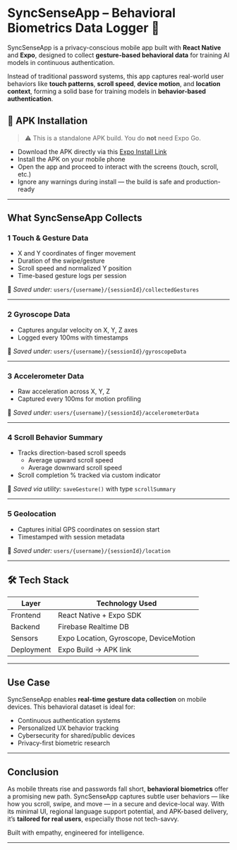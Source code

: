 # SyncSenseApp – Behavioral Biometrics Data Logger 📱

SyncSenseApp is a privacy-conscious mobile app built with **React Native** and **Expo**, designed to collect **gesture-based behavioral data** for training AI models in continuous authentication.

Instead of traditional password systems, this app captures real-world user behaviors like **touch patterns**, **scroll speed**, **device motion**, and **location context**, forming a solid base for training models in **behavior-based authentication**.

## 🔗 APK Installation

> ⚠️ This is a standalone APK build. You do **not** need Expo Go.

- Download the APK directly via this [Expo Install Link](https://expo.dev/accounts/shantikumarigautam/projects/SyncSenseApp/builds/fd6e0eac-ebfc-4b5a-91f2-c22d46b5fb17)
- Install the APK on your mobile phone
- Open the app and proceed to interact with the screens (touch, scroll, etc.)
- Ignore any warnings during install — the build is safe and production-ready

---

##  What SyncSenseApp Collects

### 1️ Touch & Gesture Data
- X and Y coordinates of finger movement
- Duration of the swipe/gesture
- Scroll speed and normalized Y position
- Time-based gesture logs per session

📍 _Saved under:_ `users/{username}/{sessionId}/collectedGestures`

---

### 2️ Gyroscope Data
- Captures angular velocity on X, Y, Z axes
- Logged every 100ms with timestamps

📍 _Saved under:_ `users/{username}/{sessionId}/gyroscopeData`

---

### 3️ Accelerometer Data
- Raw acceleration across X, Y, Z
- Captured every 100ms for motion profiling

📍 _Saved under:_ `users/{username}/{sessionId}/accelerometerData`

---

### 4️ Scroll Behavior Summary
- Tracks direction-based scroll speeds
  - Average upward scroll speed
  - Average downward scroll speed
- Scroll completion % tracked via custom indicator

📍 _Saved via utility:_ `saveGesture()` with type `scrollSummary`

---

### 5 Geolocation
- Captures initial GPS coordinates on session start
- Timestamped with session metadata

📍 _Saved under:_ `users/{username}/{sessionId}/location`

---

## 🛠️ Tech Stack

| Layer         | Technology Used        |
|---------------|-------------------------|
| Frontend      | React Native + Expo SDK |
| Backend       | Firebase Realtime DB    |
| Sensors       | Expo Location, Gyroscope, DeviceMotion |
| Deployment    | Expo Build → APK link   |

---

##  Use Case

SyncSenseApp enables **real-time gesture data collection** on mobile devices. This behavioral dataset is ideal for:
- Continuous authentication systems
- Personalized UX behavior tracking
- Cybersecurity for shared/public devices
- Privacy-first biometric research

---

## Conclusion

As mobile threats rise and passwords fall short, **behavioral biometrics** offer a promising new path. SyncSenseApp captures subtle user behaviors — like how you scroll, swipe, and move — in a secure and device-local way. With its minimal UI, regional language support potential, and APK-based delivery, it’s **tailored for real users**, especially those not tech-savvy.

Built with empathy, engineered for intelligence.

---




